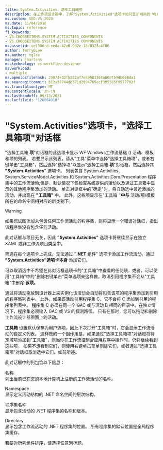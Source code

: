 ```yaml
---
title: System.Activities，选择工具箱项
description: 在工作流设计器中，了解"System.Activities"选项卡如何显示可用的 Windows Workflow Foundation (WF) 活动、模板和项的列表。
ms.custom: SEO-VS-2020
ms.date: 11/04/2016
ms.topic: reference
f1_keywords:
- VS.CHOOSEITEMS.SYSTEM.ACTIVITIES_COMPONENTS
- VS.CHOOSEITEMS.SYSTEM.ACTIVITIES COMPONENTS
ms.assetid: cef390cd-eeda-42e6-9d2e-18c8325a4f06
author: TerryGLee
ms.author: tglee
manager: jmartens
ms.technology: vs-workflow-designer
ms.workload:
- multiple
ms.openlocfilehash: 29074e32fb232af7e89581368a6067b9db668da1
ms.sourcegitcommit: b12a38744db371d2894769ecf305585f9577792f
ms.translationtype: MT
ms.contentlocale: zh-CN
ms.lasthandoff: 09/13/2021
ms.locfileid: "126664910"
---
```

# <a name="systemactivities-tab-choose-toolbox-items-dialog-box"></a>"System.Activities"选项卡，"选择工具箱项"对话框

"选择工具箱 **项**"对话框的此选项卡显示 WF Windows工作流基础 () 活动、模板和项的列表。 若要显示此列表，请从"工具"菜单中选择"选择工具箱项"，或者右键单击"工具箱"，然后选择"选择项"以显示"选择工具箱 **项**"对话框，然后选择其 **"System.Activities"** 选项卡。  列表包含 System.Activities、System.ServiceModel.Activities 和 System.Activities.Core.Presentation 程序集中的工作流活动;但是，默认情况下仅检查系统提供的活动以及通过工具箱中显示的其他程序集添加的活动。  单击对话框中的"确定"时，将自动选中最近添加的活动，并出现在 **"工具箱"** 中。 此外，这些项显示在"工具箱 **"中与** 活动/项/模板所在的命名空间相对应的新类别下。

> [!WARNING]
> 如果您试图添加未包含任何工作流活动的程序集，则将显示一个错误对话框，指出该程序集没有包含任何活动。

此对话框与项目无关，因此 **"System.Activities"** 选项卡将继续显示在独立 XAML 或非工作流项目类型中。

筛选在每个选项卡上完成，无法通过 **".NET** 组件" 选项卡添加工作流活动。通过 **"System.Activities"选项卡本身** 添加它们。

可以取消选中不希望在此对话框选项卡的"工具箱"中查看的任何项，或者，可以使用"工具箱"中的"删除右键单击"菜单选项来这样做，取消引用程序集不会从"工具箱"中删除 **该项**。 

通过将活动拖放到设计器上来实例化该活动会自动将包含该项的程序集添加到引用的程序集列表中。 此外，如果该活动引用程序集 C，它不会将 C 添加到引用的程序集列表中。 程序集 C 必须在同一个 GAC 或与活动 B 相同的目录中。在独立情况下，程序集必须输入 GAC 或 VS 的探测路径。 只有在那时，您可以拖动和删除工作流设计器图面上的活动。

**工具箱** 设置默认保存为用户选项，因此下次打开"工具箱"时，它会显示工作流活动的自定义列表。 这样做的一个副作用是，如果通过"选择工具箱项"对话框将特定域项添加到"工具箱"，则当你在工作流控制台应用程序中操作时，仍将继续看到这些项。 如果不想看到它们，则使用右键单击菜单删除它们，或者通过"选择工具箱项"对话框取消选中它们，如前所述。

此对话框中的列包含以下信息：

名称\
列出当前已在您的本地计算机上注册的工作流活动的名称。

Namespace\
显示定义活动结构的 .NET 命名空间的层次结构。

程序集名称\
显示包含活动的 .NET 程序集的名称和版本。

Directory\
显示包含工作流活动的 .NET 程序集的位置。 所有程序集的默认位置是全局程序集缓存。

若要对所列组件排序，请选择任意列标题。
